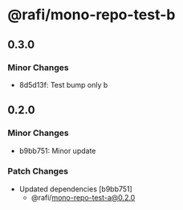 # @rafi/mono-repo-test-b

## 0.3.0

### Minor Changes

- 8d5d13f: Test bump only b

## 0.2.0

### Minor Changes

- b9bb751: Minor update

### Patch Changes

- Updated dependencies [b9bb751]
  - @rafi/mono-repo-test-a@0.2.0
